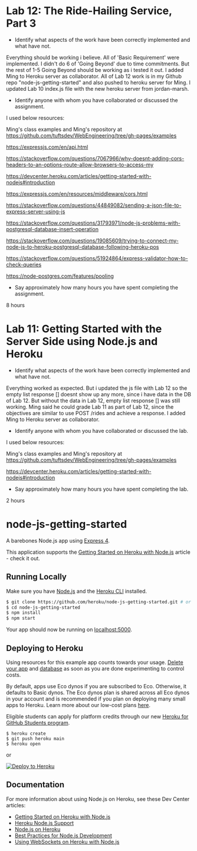 # Lab 12: The Ride-Hailing Service, Part 3

- Identify what aspects of the work have been correctly implemented and what have not.

Everything should be working i believe. All of 'Basic Requirement' were implemented. I didn't do 6 of 'Going Beyond' due to time commitments. But the rest of 1-5 Going Beyond should be working as i tested it out. I added Ming to Heroku server as collaborator. All of Lab 12 work is in my Github repo "node-js-getting-started" and also pushed to heroku server for Ming. I updated Lab 10 index.js file with the new heroku server from jordan-marsh.

- Identify anyone with whom you have collaborated or discussed the assignment.

I used below resources:

Ming's class examples and Ming's repository at https://github.com/tuftsdev/WebEngineering/tree/gh-pages/examples

https://expressjs.com/en/api.html

https://stackoverflow.com/questions/7067966/why-doesnt-adding-cors-headers-to-an-options-route-allow-browsers-to-access-my

https://devcenter.heroku.com/articles/getting-started-with-nodejs#introduction

https://expressjs.com/en/resources/middleware/cors.html

https://stackoverflow.com/questions/44849082/sending-a-json-file-to-express-server-using-js

https://stackoverflow.com/questions/31793971/node-js-problems-with-postgresql-database-insert-operation

https://stackoverflow.com/questions/19085609/trying-to-connect-my-node-js-to-heroku-postgresql-database-following-heroku-pos

https://stackoverflow.com/questions/51924864/express-validator-how-to-check-queries

https://node-postgres.com/features/pooling


- Say approximately how many hours you have spent completing the assignment.

8 hours


# Lab 11: Getting Started with the Server Side using Node.js and Heroku

- Identify what aspects of the work have been correctly implemented and what have not. 

Everything worked as expected. But i updated the js file with Lab 12 so the empty list response [] doesnt show up any more, since i have data in the DB of Lab 12. But without the data in Lab 12, empty list response [] was still working. Ming said he could grade Lab 11 as part of Lab 12, since the objectives are similar to use POST /rides and achieve a response. I added Ming to Heroku server as collaborator.

- Identify anyone with whom you have collaborated or discussed the lab.

I used below resources:

Ming's class examples and Ming's repository at https://github.com/tuftsdev/WebEngineering/tree/gh-pages/examples

https://devcenter.heroku.com/articles/getting-started-with-nodejs#introduction


- Say approximately how many hours you have spent completing the lab.

2 hours



# node-js-getting-started

A barebones Node.js app using [Express 4](http://expressjs.com/).

This application supports the [Getting Started on Heroku with Node.js](https://devcenter.heroku.com/articles/getting-started-with-nodejs) article - check it out.

## Running Locally

Make sure you have [Node.js](http://nodejs.org/) and the [Heroku CLI](https://cli.heroku.com/) installed.

```sh
$ git clone https://github.com/heroku/node-js-getting-started.git # or clone your own fork
$ cd node-js-getting-started
$ npm install
$ npm start
```

Your app should now be running on [localhost:5000](http://localhost:5000/).

## Deploying to Heroku

Using resources for this example app counts towards your usage. [Delete your app](https://devcenter.heroku.com/articles/heroku-cli-commands#heroku-apps-destroy) and [database](https://devcenter.heroku.com/articles/heroku-postgresql#removing-the-add-on) as soon as you are done experimenting to control costs.

By default, apps use Eco dynos if you are subscribed to Eco. Otherwise, it defaults to Basic dynos. The Eco dynos plan is shared across all Eco dynos in your account and is recommended if you plan on deploying many small apps to Heroku. Learn more about our low-cost plans [here](https://blog.heroku.com/new-low-cost-plans).

Eligible students can apply for platform credits through our new [Heroku for GitHub Students program](https://blog.heroku.com/github-student-developer-program).

```
$ heroku create
$ git push heroku main
$ heroku open
```
or

[![Deploy to Heroku](https://www.herokucdn.com/deploy/button.svg)](https://heroku.com/deploy)

## Documentation

For more information about using Node.js on Heroku, see these Dev Center articles:

- [Getting Started on Heroku with Node.js](https://devcenter.heroku.com/articles/getting-started-with-nodejs)
- [Heroku Node.js Support](https://devcenter.heroku.com/articles/nodejs-support)
- [Node.js on Heroku](https://devcenter.heroku.com/categories/nodejs)
- [Best Practices for Node.js Development](https://devcenter.heroku.com/articles/node-best-practices)
- [Using WebSockets on Heroku with Node.js](https://devcenter.heroku.com/articles/node-websockets)
